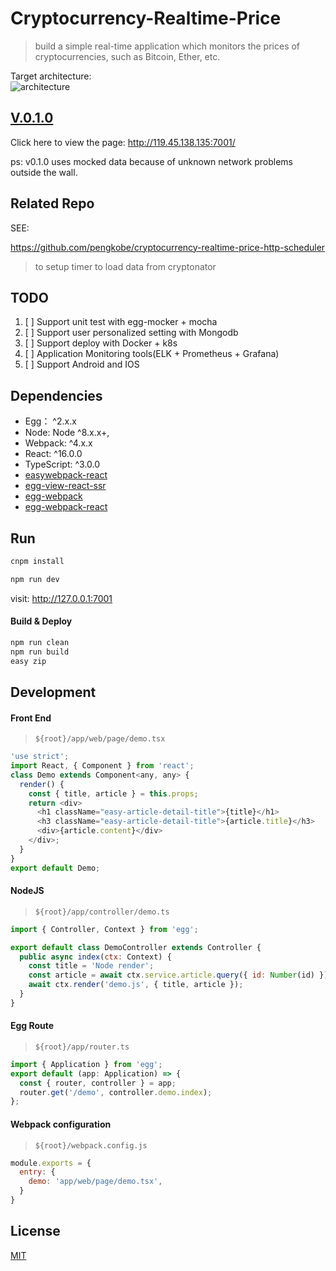 # Cryptocurrency-Realtime-Price

> build a simple real-time application which monitors the prices of cryptocurrencies, such as Bitcoin, Ether, etc.  

Target architecture:  
![architecture](http://processon.com/chart_image/625a90a86376891e0fe51a07.png)

## [V.0.1.0](https://github.com/pengkobe/cryptocurrency-realtime-price/releases/tag/v0.1.0)

Click here to view the page: http://119.45.138.135:7001/

ps: v0.1.0 uses mocked data because of unknown network problems outside the wall.


## Related Repo

SEE:

https://github.com/pengkobe/cryptocurrency-realtime-price-http-scheduler

> to setup timer to load data from cryptonator

## TODO

1. [ ] Support unit test with egg-mocker + mocha
2. [ ] Support user personalized setting with Mongodb
3. [ ] Support deploy with Docker + k8s
4. [ ] Application Monitoring tools(ELK + Prometheus + Grafana)
5. [ ] Support Android and IOS


## Dependencies

- Egg： ^2.x.x
- Node: Node ^8.x.x+,
- Webpack: ^4.x.x
- React: ^16.0.0
- TypeScript: ^3.0.0
- [easywebpack-react](https://github.com/hubcarl/easywebpack)
- [egg-view-react-ssr](https://github.com/hubcarl/egg-view-react-ssr) 
- [egg-webpack](https://github.com/hubcarl/egg-webpack) 
- [egg-webpack-react](https://github.com/hubcarl/egg-webpack-react)




## Run


```bash
cnpm install

npm run dev
```

visit: http://127.0.0.1:7001


#### Build & Deploy

```bash
npm run clean
npm run build
easy zip
```


## Development

#### Front End

> `${root}/app/web/page/demo.tsx` 

```js
'use strict';
import React, { Component } from 'react';
class Demo extends Component<any, any> {
  render() {
    const { title, article } = this.props;
    return <div>
      <h1 className="easy-article-detail-title">{title}</h1>
      <h3 className="easy-article-detail-title">{article.title}</h3>
      <div>{article.content}</div>
    </div>;
  }
}
export default Demo;
```

#### NodeJS

> `${root}/app/controller/demo.ts`

```js
import { Controller, Context } from 'egg';

export default class DemoController extends Controller {
  public async index(ctx: Context) {
    const title = 'Node render';
    const article = await ctx.service.article.query({ id: Number(id) });
    await ctx.render('demo.js', { title, article });
  }
}
```

#### Egg Route

> `${root}/app/router.ts`

```js
import { Application } from 'egg';
export default (app: Application) => {
  const { router, controller } = app;
  router.get('/demo', controller.demo.index);
};
```

#### Webpack configuration

> `${root}/webpack.config.js` 

```js
module.exports = {
  entry: {
    demo: 'app/web/page/demo.tsx',
  }
}
```


## License

[MIT](LICENSE)
